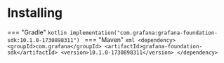 # Installing

=== "Gradle"
    ```kotlin
    implementation("com.grafana:grafana-foundation-sdk:10.1.0-1730898311")
    ```
=== "Maven"
    ```xml
    <dependency>
        <groupId>com.grafana</groupId>
        <artifactId>grafana-foundation-sdk</artifactId>
        <version>10.1.0-1730898311</version>
    </dependency>
    ```
